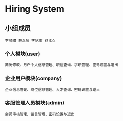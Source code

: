 # Hiring System

## 小组成员
```
李顺祺 薛然然 李欣雨 舒诚心
```

### 个人模块(user)
```
简历修改、用户个人信息管理、职位查询、求职管理、密码设置与退出
```

### 企业用户模块(company)
```
企业信息管理、岗位信息管理、人才查询、密码设置与退出
```

### 客服管理人员模块(admin)
```
会员审核管理、留言管理、密码设置与退出
```


